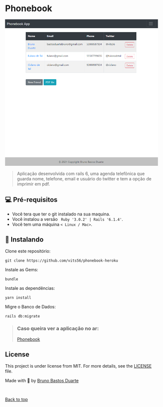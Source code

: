 # Phonebook

<img src="phonebook.png" alt="exemplo imagem">

> Aplicação desenvolvida com rails 6, uma agenda telefônica que guarda nome, telefone, email e usuário do twitter e tem a opção de imprimir em pdf.

## 💻 Pré-requisitos

* Você tera que ter o git instalado na sua maquina.
* Você instalou a versão  ` Ruby '3.0.2' | Rails '6.1.4'`. 
* Você tem uma máquina `< Linux / Mac>`.

## 🚀 Instalando <Phonebook>

Clone este repositório:
```
git clone https://github.com/vits56/phonebook-heroku
```

Instale as Gems:
```
bundle
```

Instale  as dependências:
```
yarn install
```

Migre o Banco de Dados:
```
rails db:migrate
```


> ### Caso queira ver a aplicação no ar:
> [Phonebook](https://github.com/vits56/phonebook-heroku)


## License

This project is under license from MIT. For more details, see the [LICENSE](LICENSE.md) file.

Made with 💜 by <a href="https://github.com/vits56" target="_blank">Bruno Bastos Duarte</a>

&#xa0;

<a href="#top">Back to top</a>